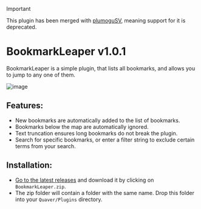 > [!IMPORTANT]  
> This plugin has been merged with [plumoguSV](https://github.com/ESV-Sweetplum/plumoguSV), meaning support for it is deprecated.

# BookmarkLeaper v1.0.1

BookmarkLeaper is a simple plugin, that lists all bookmarks, and allows you to jump to any one of them.

![image](https://github.com/ESV-Sweetplum/BookmarkLeaper/assets/159661878/aa3a55c7-9143-4cb8-b935-9a331ea11893)

## Features:

- New bookmarks are automatically added to the list of bookmarks.
- Bookmarks below the map are automatically ignored.
- Text truncation ensures long bookmarks do not break the plugin.
- Search for specific bookmarks, or enter a filter string to exclude certain terms from your search.

## Installation:

- [Go to the latest releases](github.com/ESV-Sweetplum/BookmarkLeaper/releases/latest) and download it by clicking on `BookmarkLeaper.zip`.
- The zip folder will contain a folder with the same name. Drop this folder into your `Quaver/Plugins` directory.
